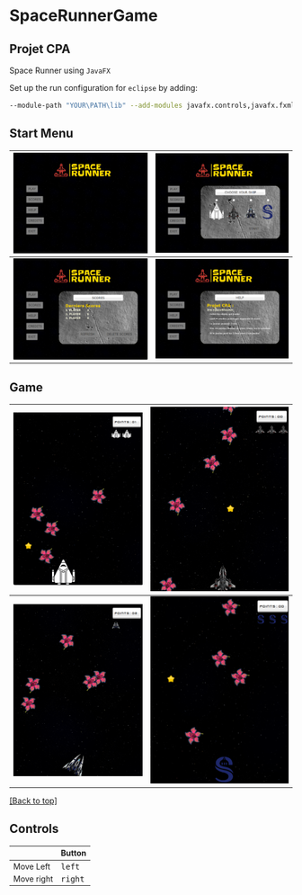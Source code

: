 # SpaceRunnerGame 
## Projet CPA

Space Runner using `JavaFX` 

Set up the run configuration for `eclipse` by adding:
```bash
--module-path "YOUR\PATH\lib" --add-modules javafx.controls,javafx.fxml
```

## Start Menu

| ![Screen 1](https://github.com/JoumanaD/SpaceRunner/blob/main/src/resources/screenshots/1-menu.png) | ![Screen 2](https://github.com/JoumanaD/SpaceRunner/blob/main/src/resources/screenshots/2-buttonPlay.png) |
|---------------------------------------------|---------------------------------------------|
| ![Screen 3](https://github.com/JoumanaD/SpaceRunner/blob/main/src/resources/screenshots/3-buttonScores.png) | ![Screen 4](https://github.com/JoumanaD/SpaceRunner/blob/main/src/resources/screenshots/4-buttonHelp.png) |



## Game

| ![Screen 1](https://github.com/JoumanaD/SpaceRunner/blob/main/src/resources/screenshots/6-WhiteShip.png) | ![Screen 2](https://github.com/JoumanaD/SpaceRunner/blob/main/src/resources/screenshots/7-BlackShip.png) |
|---------------------------------------------|---------------------------------------------|
| ![Screen 3](https://github.com/JoumanaD/SpaceRunner/blob/main/src/resources/screenshots/8-BlueShip.png) | ![Screen 4](https://github.com/JoumanaD/SpaceRunner/blob/main/src/resources/screenshots/9-SorbonneShip.png) |

[[Back to top]](https://github.com/JoumanaD/SpaceRunner#SpaceRunnerGame)

## Controls

|              | Button              |
|--------------|---------------------|
| Move Left    | <kbd>left</kbd>     |
| Move right   | <kbd>right</kbd>    |

